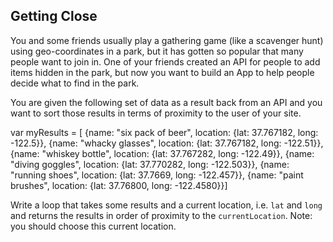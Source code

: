 ## Getting Close



You and some friends usually play a gathering game (like a scavenger hunt) using geo-coordinates in a park, but it has gotten so popular that many people want to join in. One of your friends created an API for people to add items hidden in the park, but now you want to build an App to help people decide what to find in the park.

 You are given the following set of data as a result back from an API and you want to sort those results in terms of proximity to the user of your site.

  var myResults = [ {name: "six pack of beer", location: {lat: 37.767182, long: -122.5}}, 
          {name: "whacky glasses", location: {lat: 37.767182, long: -122.51}},
          {name: "whiskey bottle", location: {lat: 37.767282, long: -122.49}},
          {name: "diving goggles", location: {lat: 37.770282, long: -122.503}},
          {name: "running shoes", location: {lat: 37.7669, long: -122.457}},
          {name: "paint brushes", location: {lat: 37.76800, long: -122.4580}}]
          
          
Write a loop that takes some results and a current location, i.e. `lat` and `long` and returns the results in order of proximity to the `currentLocation`. Note: you should choose this current location.

      
